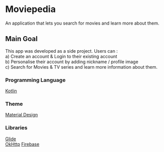# Moviepedia
An application that lets you search for movies and learn more about them.

## Main Goal

This app was developed as a side project. Users can : <br/>
a) Create an account & Login to their existing account <br/>
b) Personalise their account by adding nickname / profile image <br/>
c) Search for Movies & TV series and learn more information about them.

### Programming Language 

[Kotlin](https://kotlinlang.org/)

### Theme 

[Material Design](https://material.io/)

### Libraries

[Glide](https://github.com/bumptech/glide) <br/>
[OkHttp](https://square.github.io/okhttp/)
[Firebase](https://firebase.google.com/)

